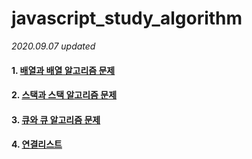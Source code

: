 # javascript_study_algorithm
*2020.09.07 updated*

#### 1. <a href="https://github.com/KumJungMin/javascript_study_algorithm/blob/master/first_array_javascript.md"> 배열과 배열 알고리즘 문제 </a>

#### 2. <a href="https://github.com/KumJungMin/javascript_study_algorithm/blob/master/stack.md"> 스택과 스택 알고리즘 문제 </a>

#### 3. <a href="https://github.com/KumJungMin/javascript_study_algorithm/blob/master/quene.md"> 큐와 큐 알고리즘 문제 </a>

#### 4. <a href="https://github.com/KumJungMin/javascript_study_algorithm/blob/master/Linked_list.md"> 연결리스트 </a>
